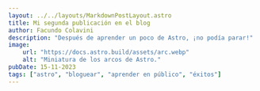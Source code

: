 ```yaml
---
layout: ../../layouts/MarkdownPostLayout.astro
title: Mi segunda publicación en el blog
author: Facundo Colavini
description: "Después de aprender un poco de Astro, ¡no podía parar!"
image:
    url: "https://docs.astro.build/assets/arc.webp"
    alt: "Miniatura de los arcos de Astro."
pubDate: 15-11-2023
tags: ["astro", "bloguear", "aprender en público", "éxitos"]
---
```

